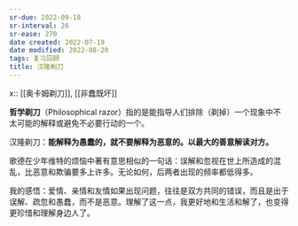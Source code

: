 ```yaml
---
sr-due: 2022-09-18
sr-interval: 26
sr-ease: 270
date created: 2022-07-19
date modified: 2022-08-20
tags: 复习回顾
title: 汉隆剃刀
---
```


x:: [[奥卡姆剃刀]], [[非蠢既坏]]

**哲学剃刀**（Philosophical razor）指的是能指导人们排除（剃掉）一个现象中不太可能的解释或避免不必要行动的一个。

汉隆剃刀：**能解释为愚蠢的，就不要解释为恶意的。以最大的善意解读对方。**

歌德在少年维特的烦恼中著有意思相似的一句话：误解和忽视在世上所造成的混乱，比恶意和欺骗要多上许多。无论如何，后两者出现的频率都低得多。

我的感悟：爱情、亲情和友情如果出现问题，往往是双方共同的错误，而且是出于误解、疏忽和愚蠢，而不是恶意。理解了这一点，我更好地和生活和解了，也变得更珍惜和理解身边人了。
